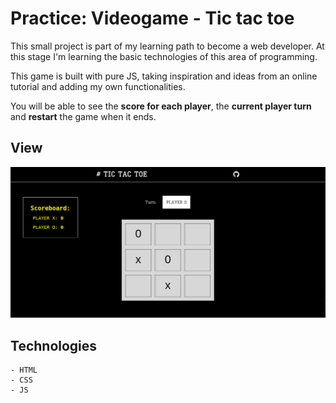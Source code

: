 # Practice: Videogame - Tic tac toe

This small project is part of my learning path to become a web developer. At this stage I'm learning the basic technologies of this area of programming.

This game is built with pure JS, taking inspiration and ideas from an online tutorial and adding my own functionalities.

You will be able to see the **score for each player**, the **current player turn** and **restart** the game when it ends.

## View

![tic-tac-toe](./tic-tac-toe_img.png)

## Technologies

    - HTML
    - CSS
    - JS
